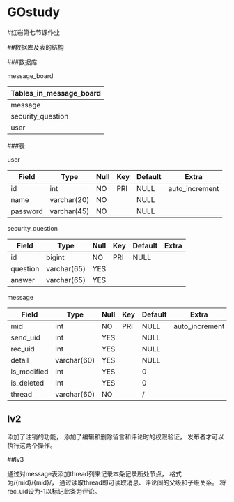# GOstudy

#红岩第七节课作业

##数据库及表的结构

###数据库

message_board

| Tables_in_message_board |
|-------------------------|
| message                 |
| security_question       |
| user                    |
###表

user

| Field    | Type        | Null | Key | Default | Extra          |
|----------|-------------|------|-----|---------|----------------|
| id       | int         | NO   | PRI | NULL    | auto_increment |
| name     | varchar(20) | NO   |     | NULL    |                |
| password | varchar(45) | NO   |     | NULL    |                |

security_question


| Field    | Type        | Null | Key | Default | Extra |
|----------|-------------|------|-----|---------|-------|
| id       | bigint      | NO   | PRI | NULL    |       |
| question | varchar(65) | YES  |     |         |       |
| answer   | varchar(65) | YES  |     |         |       |

message

| Field       | Type        | Null | Key | Default | Extra          |
|-------------|-------------|------|-----|---------|----------------|
| mid         | int         | NO   | PRI | NULL    | auto_increment |
| send_uid    | int         | YES  |     | NULL    |                |
| rec_uid     | int         | YES  |     | NULL    |                |
| detail      | varchar(60) | YES  |     | NULL    |                |
| is_modified | int         | YES  |     | 0       |                |
| is_deleted  | int         | YES  |     | 0       |                |
| thread      | varchar(60) | NO   |     | /       |                |

## lv2

添加了注销的功能，
添加了编辑和删除留言和评论时的权限验证，
发布者才可以执行这两个操作。

##lv3

通过对message表添加thread列来记录本条记录所处节点，
格式为/{mid}/{mid}/，
通过读取thread即可读取消息、评论间的父级和子级关系。
将rec_uid设为-1以标记此条为评论。